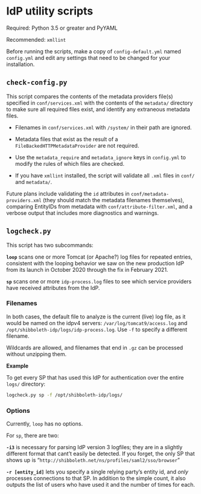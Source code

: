 # IdP utility scripts

Required: Python 3.5 or greater and PyYAML

Recommended: `xmllint`

Before running the scripts, make a copy of `config-default.yml` named `config.yml` and edit any settings that need to be changed for your installation.

## `check-config.py`

This script compares the contents of the metadata providers file(s) specified in `conf/services.xml` with the contents of the `metadata/` directory to make sure all required files exist, and identify any extraneous metadata files.

- Filenames in `conf/services.xml` with `/system/` in their path are ignored.

- Metadata files that exist as the result of a `FileBackedHTTPMetadataProvider` are not required.

- Use the `metadata_require` and `metadata_ignore` keys in `config.yml` to modify the rules of which files are checked.

- If you have `xmllint` installed, the script will validate all `.xml` files in `conf/` and `metadata/`.

Future plans include validating the `id` attributes in `conf/metadata-providers.xml` (they should match the metadata filenames themselves), comparing EntityIDs from metadata with `conf/attribute-filter.xml`, and a verbose output that includes more diagnostics and warnings.

## `logcheck.py`

This script has two subcommands:

**`loop`** scans one or more Tomcat (or Apache?) log files for repeated entries, consistent with the looping behavior we saw on the new production IdP from its launch in October 2020 through the fix in February 2021.

**`sp`** scans one or more `idp-process.log` files to see which service providers have received attributes from the IdP.

### Filenames

In both cases, the default file to analyze is the current (live) log file, as it would be named on the idpv4 servers: `/var/log/tomcat9/access.log` and `/opt/shibboleth-idp/logs/idp-process.log`. Use `-f` to specify a different filename.

Wildcards are allowed, and filenames that end in `.gz` can be processed without unzipping them.

**Example**

To get every SP that has used this IdP for authentication over the entire `logs/` directory:
```bash
logcheck.py sp -f /opt/shibboleth-idp/logs/
```

### Options

Currently, `loop` has no options.

For `sp`, there are two:

**`-i3`** is necessary for parsing IdP version 3 logfiles; they are in a slightly different format that cant’t easily be detected. If you forget, the only SP that shows up is “`http://shibboleth.net/ns/profiles/saml2/sso/browser`”

**`-r [entity_id]`** lets you specify a single relying party’s entity id, and _only_ processes connections to that SP. In addition to the simple count, it also outputs the list of users who have used it and the number of times for each.
